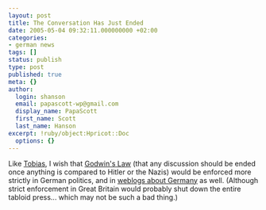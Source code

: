```yaml
---
layout: post
title: The Conversation Has Just Ended
date: 2005-05-04 09:32:11.000000000 +02:00
categories:
- german news
tags: []
status: publish
type: post
published: true
meta: {}
author:
  login: shanson
  email: papascott-wp@gmail.com
  display_name: PapaScott
  first_name: Scott
  last_name: Hanson
excerpt: !ruby/object:Hpricot::Doc
  options: {}
---
```

<p>Like <a href="http://fistfulofeuros.net/archives/001263.php">Tobias</a>, I wish that <a href="http://en.wikipedia.org/wiki/Godwin's_law">Godwin's Law</a> (that any discussion should be ended once anything is compared to Hitler or the Nazis) would be enforced more strictly in German politics, and in <a href="http://medienkritik.typepad.com/blog/2005/05/goebbels_would_.html">weblogs about Germany</a> as well. (Although strict enforcement in Great Britain would probably shut down the entire tabloid press... which may not be such a bad thing.)</p>

